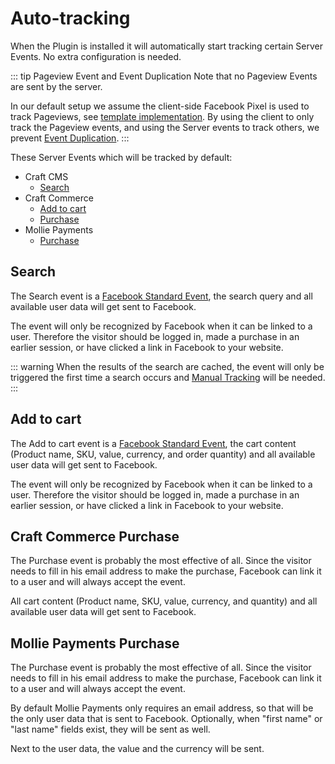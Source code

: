 # Auto-tracking

When the Plugin is installed it will automatically start tracking certain Server Events. No extra configuration is needed.

::: tip Pageview Event and Event Duplication
Note that no Pageview Events are sent by the server.

In our default setup we assume the client-side Facebook Pixel is used to track Pageviews, see [template implementation](/documentation/getting-started#template). By using the client to only track the Pageview events, and using the Server events to track others, we prevent [Event Duplication](https://developers.facebook.com/docs/marketing-api/conversions-api/deduplicate-pixel-and-server-events/).
:::

These Server Events which will be tracked by default:

- Craft CMS
    - [Search](#search)
- Craft Commerce
    - [Add to cart](#add-to-cart)
    - [Purchase](#craft-commerce-purchase)
- Mollie Payments
    - [Purchase](#mollie-payments-puchase)


## Search

The Search event is a [Facebook Standard Event](https://developers.facebook.com/docs/facebook-pixel/implementation/conversion-tracking/#standard-events), the search query and all available user data will get sent to Facebook.

The event will only be recognized by Facebook when it can be linked to a user. Therefore the visitor should be logged in, made a purchase in an earlier session, or have clicked a link in Facebook to your website.

::: warning
When the results of the search are cached, the event will only be triggered the first time a search occurs and [Manual Tracking](/documentation/manual-tracking) will be needed.
:::


## Add to cart

The Add to cart event is a [Facebook Standard Event](https://developers.facebook.com/docs/facebook-pixel/implementation/conversion-tracking/#standard-events), the cart content (Product name, SKU, value, currency, and order quantity) and all available user data will get sent to Facebook.

The event will only be recognized by Facebook when it can be linked to a user. Therefore the visitor should be logged in, made a purchase in an earlier session, or have clicked a link in Facebook to your website.


## Craft Commerce Purchase

The Purchase event is probably the most effective of all. Since the visitor needs to fill in his email address to make the purchase, Facebook can link it to a user and will always accept the event.

All cart content (Product name, SKU, value, currency, and quantity) and all available user data will get sent to Facebook.


## Mollie Payments Purchase

The Purchase event is probably the most effective of all. Since the visitor needs to fill in his email address to make the purchase, Facebook can link it to a user and will always accept the event.

By default Mollie Payments only requires an email address, so that will be the only user data that is sent to Facebook. Optionally, when "first name" or "last name" fields exist, they will be sent as well.

Next to the user data, the value and the currency will be sent.
